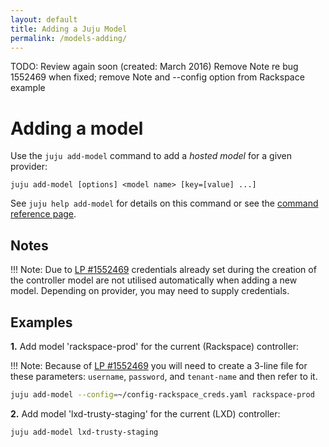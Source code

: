 ```yaml
---
layout: default
title: Adding a Juju Model
permalink: /models-adding/
---
```

TODO: Review again soon (created: March 2016)
      Remove Note re bug 1552469 when fixed; remove Note and --config option from Rackspace example


# Adding a model

Use the `juju add-model` command to add a *hosted model* for a given
provider:

`juju add-model [options] <model name> [key=[value] ...]`

See `juju help add-model` for details on this command or see the
[command reference page](./commands.html#juju-add-model).

## Notes

!!! Note: Due to
[LP #1552469](https://bugs.launchpad.net/juju-core/+bug/1552469) credentials
already set during the creation of the controller model are not utilised
automatically when adding a new model. Depending on provider, you may need to
supply credentials.


## Examples

**1.** Add model 'rackspace-prod' for the current (Rackspace) controller:

!!! Note: Because of 
[LP #1552469](https://bugs.launchpad.net/juju-core/+bug/1552469) 
you will need to create a 3-line file for these parameters:
`username`, `password`, and `tenant-name` and then refer to it.

```bash
juju add-model --config=~/config-rackspace_creds.yaml rackspace-prod
```

**2.** Add model 'lxd-trusty-staging' for the current (LXD) controller:

```bash
juju add-model lxd-trusty-staging
```